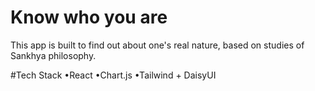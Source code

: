 # Know who you are 

This app is built to find out about one's real nature, based on studies of Sankhya philosophy. 

#Tech Stack 
•React 
•Chart.js
•Tailwind + DaisyUI 
